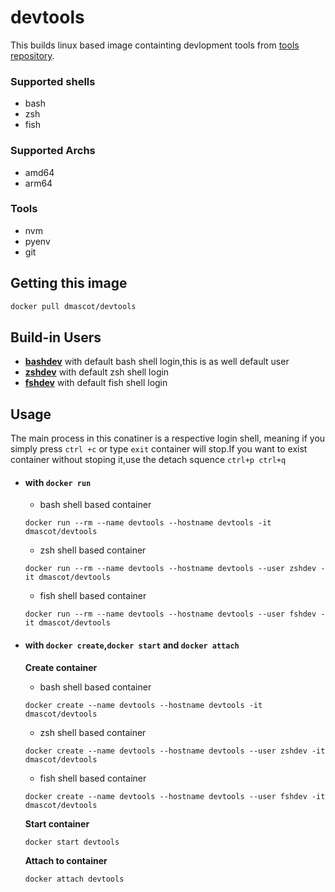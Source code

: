 # devtools

This builds linux based image containting devlopment tools from [tools repository](https://github.com/dmascot/tools).

### Supported shells
- bash
- zsh
- fish

### Supported Archs
- amd64
- arm64

### Tools
- nvm
- pyenv
- git

## Getting this image
```bash
docker pull dmascot/devtools
```

## Build-in Users
 - <u>**bashdev**</u> with default bash shell login,this is as well default user
 - <u>**zshdev**</u> with default zsh shell login
 - <u>**fshdev**</u> with default fish shell login

## Usage
The main process in this conatiner is a respective login shell, meaning if you simply press `ctrl +c` or type `exit` container will stop.If you want to exist container without stoping it,use the detach squence `ctrl+p ctrl+q`

- #### with `docker run`
    - bash shell based container
    ```
    docker run --rm --name devtools --hostname devtools -it dmascot/devtools
    ``` 
    - zsh shell based container
    ```
    docker run --rm --name devtools --hostname devtools --user zshdev -it dmascot/devtools
    ```
    - fish shell based container
    ```
    docker run --rm --name devtools --hostname devtools --user fshdev -it dmascot/devtools
    ```

- #### with `docker create`,`docker start` and `docker attach`
    **Create container**
    - bash shell based container
    ```
    docker create --name devtools --hostname devtools -it dmascot/devtools
    ``` 

   - zsh shell based container
    ```
    docker create --name devtools --hostname devtools --user zshdev -it dmascot/devtools
    ``` 
   - fish shell based container
    ```
    docker create --name devtools --hostname devtools --user fshdev -it dmascot/devtools
    ``` 
    **Start container**
    ```
    docker start devtools
    ```
    **Attach to container**
    ```
    docker attach devtools
    ```